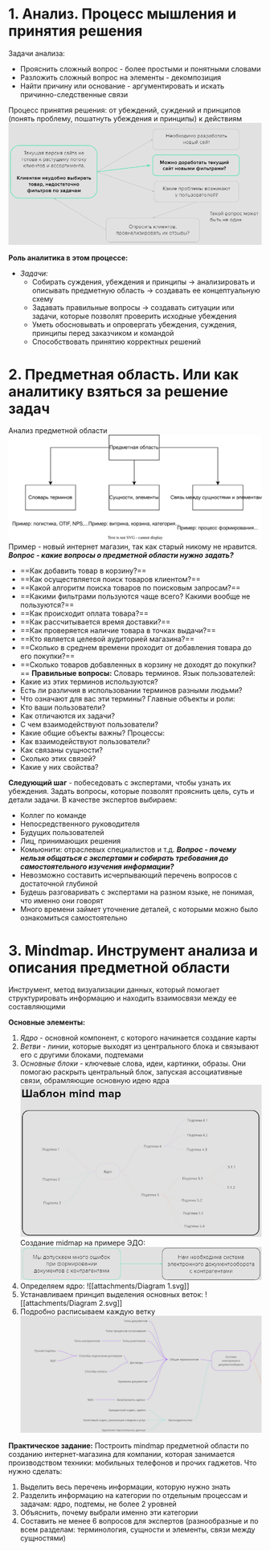 # 1. Анализ. Процесс мышления и принятия решения

Задачи анализа: 
- Прояснить сложный вопрос - более простыми и понятными словами
- Разложить сложный вопрос на элементы - декомпозиция
- Найти причину или основание - аргументировать и искать причинно-следственные связи

Процесс принятия решения: от убеждений, суждений и принципов (понять проблему, пошатнуть убеждения и принципы) к действиям
![Pasted image 20240321214640](attachments/Pasted%20image%2020240321214640.png)

**Роль аналитика в этом процессе:**
- *Задачи:*
	- Собирать суждения, убеждения и принципы -> анализировать и описывать предметную область -> создавать ее концептуальную схему
	- Задавать правильные вопросы -> создавать ситуации или задачи, которые позволят проверить исходные убеждения
	- Уметь обосновывать и опровергать убеждения, суждения, принципы перед заказчиком и командой
	- Способствовать принятию корректных решений

# 2. Предметная область. Или как аналитику взяться за решение задач

Анализ предметной области
![Diagram](../../../../../attachments/Diagram.svg)
Пример - новый интернет магазин, так как старый никому не нравится.
***Вопрос - какие вопросы о предметной области нужно задать?***
- ==Как добавить товар в корзину?==
- ==Как осуществляется поиск товаров клиентом?==
- ==Какой алгоритм поиска товаров по поисковым запросам?==
- ==Какими фильтрами пользуются чаще всего? Какими вообще не пользуются?==
- ==Как происходит оплата товара?==
- ==Как рассчитывается время доставки?==
- ==Как проверяется наличие товара в точках выдачи?==
- ==Кто является целевой аудиторией магазина?==
- ==Сколько в среднем времени проходит от добавления товара до его покупки?==
- ==Сколько товаров добавленных в корзину не доходят до покупки?==
**Правильные вопросы:**
Словарь терминов. Язык пользователей:
- Какие из этих терминов используются?
- Есть ли различия в использовании терминов разными людьми?
- Что означают для вас эти термины?
Главные объекты и роли:
- Кто ваши пользователи?
- Как отличаются их задачи?
- С чем взаимодействуют пользователи?
- Какие общие объекты важны?
Процессы:
- Как взаимодействуют пользователи?
- Как связаны сущности?
- Сколько этих связей?
- Какие у них свойства?

**Следующий шаг** - побеседовать с экспертами, чтобы узнать их убеждения. Задать вопросы, которые позволят прояснить цель, суть и детали задачи.
В качестве экспертов выбираем:
- Коллег по команде
- Непосредственного руководителя
- Будущих пользователей
- Лиц, принимающих решения
- Комьюнити: отраслевых специалистов и т.д.
***Вопрос - почему нельзя общаться с экспертами и собирать требования до самостоятельного изучения информации?***
- Невозможно составить исчерпывающий перечень вопросов с достаточной глубиной
- Будешь разговаривать с экспертами на разном языке, не понимая, что именно они говорят
- Много времени займет уточнение деталей, с которыми можно было ознакомиться самостоятельно

# 3. Mindmap. Инструмент анализа и описания предметной области

Инструмент, метод визуализации данных, который помогает структурировать информацию и находить взаимосвязи между ее составляющими

**Основные элементы:**
1. *Ядро* - основной компонент, с которого начинается создание карты
2. *Ветви* - линии, которые выходят из центрального блока и связывают его с другими блоками, подтемами
3. *Основные блоки* - ключевые слова, идеи, картинки, образы. Они помогаю раскрыть центральный блок, запуская ассоциативные связи, обрамляющие основную идею ядра
![](attachments/Pasted%20image%2020240321222128.png)
Создание midmap на примере ЭДО:
![](attachments/Pasted%20image%2020240321222243.png)
1. Определяем ядро:
![[attachments/Diagram 1.svg]]
2. Устанавливаем принцип выделения основных веток:
![[attachments/Diagram 2.svg]]
3. Подробно расписываем каждую ветку
![](attachments/Pasted%20image%2020240321222809.png)

**Практическое задание:**
Построить mindmap предметной области по созданию интернет-магазина для компании, которая занимается производством техники: мобильных телефонов и прочих гаджетов.
Что нужно сделать:
1. Выделить весь перечень информации, которую нужно знать
2. Разделить информацию на категории по отдельным процессам и задачам: ядро, подтемы, не более 2 уровней
3. Объяснить, почему выбрали именно эти категории
4. Составить не менее 6 вопросов для экспертов (разнообразные и по всем разделам: терминология, сущности и элементы, связи между сущностями)